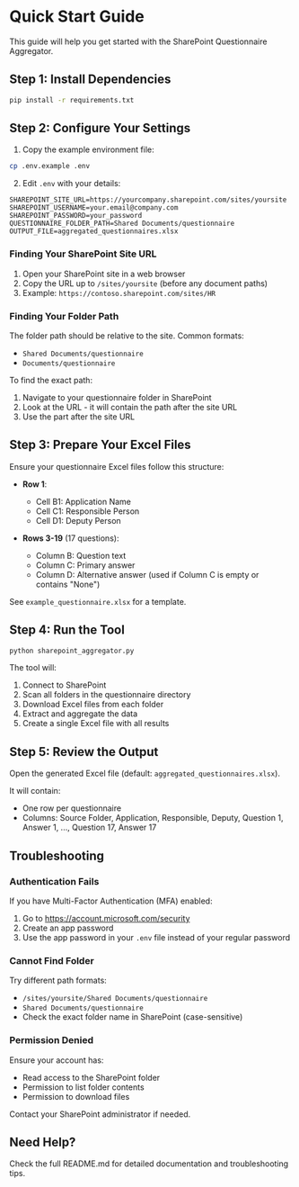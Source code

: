 # Quick Start Guide

This guide will help you get started with the SharePoint Questionnaire Aggregator.

## Step 1: Install Dependencies

```bash
pip install -r requirements.txt
```

## Step 2: Configure Your Settings

1. Copy the example environment file:
```bash
cp .env.example .env
```

2. Edit `.env` with your details:
```env
SHAREPOINT_SITE_URL=https://yourcompany.sharepoint.com/sites/yoursite
SHAREPOINT_USERNAME=your.email@company.com
SHAREPOINT_PASSWORD=your_password
QUESTIONNAIRE_FOLDER_PATH=Shared Documents/questionnaire
OUTPUT_FILE=aggregated_questionnaires.xlsx
```

### Finding Your SharePoint Site URL

1. Open your SharePoint site in a web browser
2. Copy the URL up to `/sites/yoursite` (before any document paths)
3. Example: `https://contoso.sharepoint.com/sites/HR`

### Finding Your Folder Path

The folder path should be relative to the site. Common formats:
- `Shared Documents/questionnaire`
- `Documents/questionnaire`

To find the exact path:
1. Navigate to your questionnaire folder in SharePoint
2. Look at the URL - it will contain the path after the site URL
3. Use the part after the site URL

## Step 3: Prepare Your Excel Files

Ensure your questionnaire Excel files follow this structure:

- **Row 1**:
  - Cell B1: Application Name
  - Cell C1: Responsible Person
  - Cell D1: Deputy Person

- **Rows 3-19** (17 questions):
  - Column B: Question text
  - Column C: Primary answer
  - Column D: Alternative answer (used if Column C is empty or contains "None")

See `example_questionnaire.xlsx` for a template.

## Step 4: Run the Tool

```bash
python sharepoint_aggregator.py
```

The tool will:
1. Connect to SharePoint
2. Scan all folders in the questionnaire directory
3. Download Excel files from each folder
4. Extract and aggregate the data
5. Create a single Excel file with all results

## Step 5: Review the Output

Open the generated Excel file (default: `aggregated_questionnaires.xlsx`).

It will contain:
- One row per questionnaire
- Columns: Source Folder, Application, Responsible, Deputy, Question 1, Answer 1, ..., Question 17, Answer 17

## Troubleshooting

### Authentication Fails

If you have Multi-Factor Authentication (MFA) enabled:
1. Go to https://account.microsoft.com/security
2. Create an app password
3. Use the app password in your `.env` file instead of your regular password

### Cannot Find Folder

Try different path formats:
- `/sites/yoursite/Shared Documents/questionnaire`
- `Shared Documents/questionnaire`
- Check the exact folder name in SharePoint (case-sensitive)

### Permission Denied

Ensure your account has:
- Read access to the SharePoint folder
- Permission to list folder contents
- Permission to download files

Contact your SharePoint administrator if needed.

## Need Help?

Check the full README.md for detailed documentation and troubleshooting tips.
